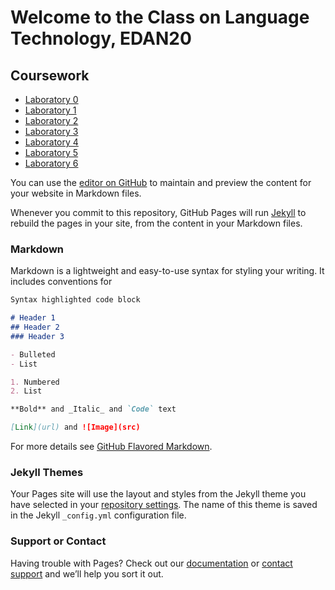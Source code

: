 # Welcome to the Class on Language Technology, EDAN20

## Coursework
- [Laboratory 0](https://pnugues.github.io/edan20/cw0.xml)
- [Laboratory 1](https://pnugues.github.io/edan20/cw1.xml)
- [Laboratory 2](https://pnugues.github.io/edan20/cw2.xml)
- [Laboratory 3](https://pnugues.github.io/edan20/cw3.xml)
- [Laboratory 4](https://pnugues.github.io/edan20/cw4.xml)
- [Laboratory 5](https://pnugues.github.io/edan20/cw5.xml)
- [Laboratory 6](https://pnugues.github.io/edan20/cw6.xml)

You can use the [editor on GitHub](https://github.com/pnugues/edan20.github.io/edit/master/README.md) to maintain and preview the content for your website in Markdown files.

Whenever you commit to this repository, GitHub Pages will run [Jekyll](https://jekyllrb.com/) to rebuild the pages in your site, from the content in your Markdown files.

### Markdown

Markdown is a lightweight and easy-to-use syntax for styling your writing. It includes conventions for

```markdown
Syntax highlighted code block

# Header 1
## Header 2
### Header 3

- Bulleted
- List

1. Numbered
2. List

**Bold** and _Italic_ and `Code` text

[Link](url) and ![Image](src)
```

For more details see [GitHub Flavored Markdown](https://guides.github.com/features/mastering-markdown/).

### Jekyll Themes

Your Pages site will use the layout and styles from the Jekyll theme you have selected in your [repository settings](https://github.com/pnugues/edan20.github.io/settings). The name of this theme is saved in the Jekyll `_config.yml` configuration file.

### Support or Contact

Having trouble with Pages? Check out our [documentation](https://help.github.com/categories/github-pages-basics/) or [contact support](https://github.com/contact) and we’ll help you sort it out.
